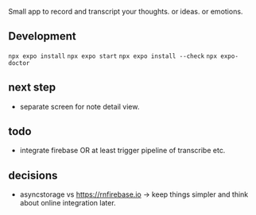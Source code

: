 Small app to record and transcript your thoughts. or ideas. or emotions.

## Development
`npx expo install`
`npx expo start`
`npx expo install --check`
`npx expo-doctor`


## next step
- separate screen for note detail view. 

## todo
- integrate firebase OR at least trigger pipeline of transcribe etc. 


## decisions
- asyncstorage vs https://rnfirebase.io -> keep things simpler and think about online integration later.